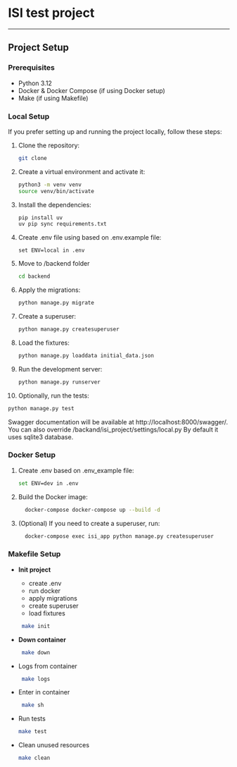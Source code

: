# ISI test project

---

## Project Setup

### Prerequisites

- Python 3.12
- Docker & Docker Compose (if using Docker setup)
- Make (if using Makefile)

### Local Setup

If you prefer setting up and running the project locally, follow these steps:

1. Clone the repository:
   ```bash
   git clone
2. Create a virtual environment and activate it:
   ```bash
   python3 -m venv venv
   source venv/bin/activate
   ```
3. Install the dependencies:
   ```bash
   pip install uv
   uv pip sync requirements.txt
    ```
4. Create .env file using based on .env.example file:
   ```
   set ENV=local in .env
   ```
5. Move to /backend folder
   ```bash
   cd backend
   ```
6. Apply the migrations:
   ```bash
   python manage.py migrate
   ```
7. Create a superuser:
   ```bash
   python manage.py createsuperuser
   ```

8. Load the fixtures:
   ```bash
   python manage.py loaddata initial_data.json
   ```

9. Run the development server:
   ```bash
   python manage.py runserver
   ```
10. Optionally, run the tests:
   ```bash
   python manage.py test
   ```
<p>  
Swagger documentation will be available at http://localhost:8000/swagger/. <br> 
You can also override /backand/isi_project/settings/local.py
By default it uses sqlite3 database.
</p>

### Docker Setup

1. Create .env based on .env_example file:
   ```bash
   set ENV=dev in .env
   ```
2. Build the Docker image:
    ```bash
      docker-compose docker-compose up --build -d
    ```
3. (Optional) If you need to create a superuser, run:

    ```bash
      docker-compose exec isi_app python manage.py createsuperuser
    ```

### Makefile Setup

- **Init project**
    - create .env
    - run docker
    - apply migrations
    - create superuser
    - load fixtures

   ```bash
    make init
    ```
- **Down container**
   ```bash
    make down
    ```
- Logs from container
   ```bash
    make logs
    ```
- Enter in container
   ```bash
    make sh
    ```
- Run tests
    ```bash
    make test
    ```
- Clean unused resources
    ```bash
    make clean
    ```
